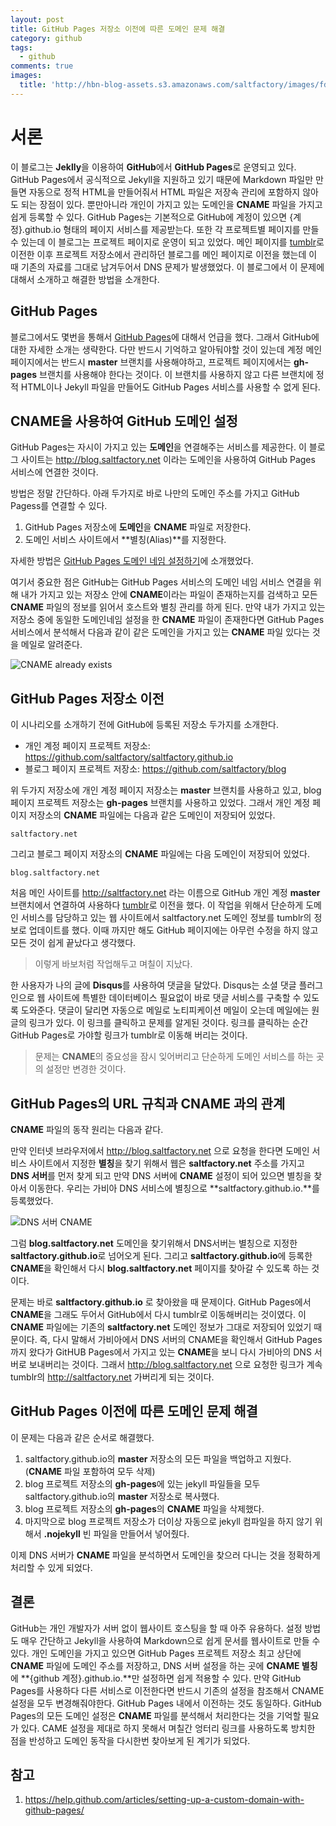```yaml
---
layout: post
title: GitHub Pages 저장소 이전에 따른 도메인 문제 해결
category: github
tags:
  - github
comments: true
images:
  title: 'http://hbn-blog-assets.s3.amazonaws.com/saltfactory/images/fd8a7fc0-a469-48b0-b752-85f9217dde1d'
---
```


# 서론

이 블로그는 **Jeklly**을 이용하여 **GitHub**에서 **GitHub Pages**로 운영되고 있다. GitHub Pages에서 공식적으로 Jekyll을 지원하고 있기 때문에 Markdown 파일만 만들면 자동으로 정적 HTML을 만들어줘서 HTML 파일은 저장속 관리에 포함하지 않아도 되는 장점이 있다. 뿐만아니라 개인이 가지고 있는 도메인을 **CNAME** 파일을 가지고 쉽게 등록할 수 있다. GitHub Pages는 기본적으로 GitHub에 계정이 있으면 {계정}.github.io 형태의 페이지 서비스를 제공받는다. 또한 각 프로젝트별 페이지를 만들 수 있는데 이 블로그는 프로젝트 페이지로 운영이 되고 있었다. 메인 페이지를 [tumblr](http://saltfactory.net)로 이전한 이후 프로젝트 저장소에서 관리하던 블로그를 메인 페이지로 이전을 했는데 이 때 기존의 자료를 그대로 남겨두어서 DNS 문제가 발생했었다. 이 블로그에서 이 문제에 대해서 소개하고 해결한 방법을 소개한다.

<!--more-->

## GitHub Pages

블로그에서도 몇번을 통해서 [GitHub Pages](https://pages.github.com/)에 대해서 언급을 했다. 그래서 GitHub에 대한 자세한 소개는 생략한다. 다만 반드시 기억하고 알아둬야할 것이 있는데 계정 메인 페이지에서는 반드시 **master** 브랜치를 사용해야하고, 프로젝트 페이지에서는 **gh-pages** 브랜치를 사용해야 한다는 것이다. 이 브랜치를 사용하지 않고 다른 브랜치에 정적 HTML이나 Jekyll 파일을 만들어도 GitHub Pages 서비스를 사용할 수 없게 된다.

## CNAME을 사용하여 GitHub 도메인 설정

GitHub Pages는 자시이 가지고 있는 **도메인**을 연결해주는 서비스를 제공한다. 이 블로그 사이트는 http://blog.saltfactory.net 이라는 도메인을 사용하여 GitHub Pages 서비스에 연결한 것이다.

방법은 정말 간단하다. 아래 두가지로 바로 나만의 도메인 주소를 가지고 GitHub Pagess를 연결할 수 있다.

1. GitHub Pages 저장소에 **도메인**을 **CNAME** 파일로 저장한다.
2. 도메인 서비스 사이트에서 **별칭(Alias)**를 지정한다.

자세한 방법은 [GitHub Pages 도메인 네임 설정하기](http://blog.saltfactory.net/github/setting-domain-name-in-github-pages-via-cname.html)에 소개했었다.

여기서 중요한 점은 GitHub는 GitHub Pages 서비스의 도메인 네임 서비스 연결을 위해 내가 가지고 있는 저장소 안에 **CNAME**이라는 파일이 존재하는지를 검색하고 모든 **CNAME** 파일의 정보를 읽어서 호스트와 별칭 관리를 하게 된다. 만약 내가 가지고 있는 저장소 중에 동일한 도메인네임 설정을 한 **CNAME** 파일이 존재한다면 GitHub Pages 서비스에서 분석해서 다음과 같이 같은 도메인을 가지고 있는 **CNAME** 파일 있다는 것을 메일로 알려준다.

![CNAME already exists](http://hbn-blog-assets.s3.amazonaws.com/saltfactory/images/1b89456d-84e5-47c3-926f-e494c1f92420)


## GitHub Pages 저장소 이전

이 시나리오를 소개하기 전에 GitHub에 등록된 저장소 두가지를 소개한다.

* 개인 계정 페이지 프로젝트 저장소: https://github.com/saltfactory/saltfactory.github.io
* 블로그 페이지 프로젝트 저장소: https://github.com/saltfactory/blog

위 두가지 저장소에 개인 계정 페이지 저장소는 **master** 브랜치를 사용하고 있고, blog 페이지 프로젝트 저장소는 **gh-pages** 브랜치를 사용하고 있었다. 그래서 개인 계정 페이지 저장소의 **CNAME** 파일에는 다음과 같은 도메인이 저장되어 있었다.

```text
saltfactory.net
```

그리고 블로그 페이지 저장소의 **CNAME** 파일에는 다음 도메인이 저장되어 있었다.

```text
blog.saltfactory.net
```

처음 메인 사이트를 http://saltfactory.net 라는 이름으로 GitHub 개인 계정 **master** 브랜치에서 연결하여 사용하다 [tumblr](https://www.tumblr.com)로 이전을 했다. 이 작업을 위해서 단순하게 도메인 서비스를 담당하고 있는 웹 사이트에서 saltfactory.net 도메인 정보를 tumblr의 정보로 업데이트를 했다. 이때 까지만 해도 GitHub 페이지에는 아무런 수정을 하지 않고 모든 것이 쉽게 끝났다고 생각했다.

> 이렇게 바보처럼 작업해두고 며칠이 지났다.

한 사용자가 나의 글에 **Disqus**를 사용하여 댓글을 달았다. Disqus는 소셜 댓글 플러그인으로 웹 사이트에 특별한 데이터베이스 필요없이 바로 댓글 서비스를 구축할 수 있도록 도와준다. 댓글이 달리면 자동으로 메일로 노티피케이션 메일이 오는데 메일에는 원글의 링크가 있다. 이 링크를 클릭하고 문제를 알게된 것이다. 링크를 클릭하는 순간 GitHub Pages로 가야할 링크가 tumblr로 이동해 버리는 것이다.

> 문제는 **CNAME**의 중요성을 잠시 잊어버리고 단순하게 도메인 서비스를 하는 곳의 설정만 변경한 것이다.

## GitHub Pages의 URL 규칙과 CNAME 과의 관계

**CNAME** 파일의 동작 원리는 다음과 같다.

만약 인터넷 브라우저에서 http://blog.saltfactory.net 으로 요청을 한다면 도메인 서비스 사이트에서 지정한 **별칭**을 찾기 위해서 웹은 **saltfactory.net** 주소를 가지고 **DNS 서버**를 먼저 찾게 되고 만약 DNS 서버에 **CNAME** 설정이 되어 있으면 별칭을 찾아서 이동한다. 우리는 가비아 DNS 서비스에 별칭으로 **saltfactory.github.io.**를 등록했었다.

![DNS 서버 CNAME](http://hbn-blog-assets.s3.amazonaws.com/saltfactory/images/62f656a2-b756-4f18-bdee-55dc7bdd83ff)

그럼 **blog.saltfactory.net** 도메인을 찾기위해서 DNS서버는 별칭으로 지정한 **saltfactory.github.io**로 넘어오게 된다. 그리고 **saltfactory.github.io**에 등록한 **CNAME**을 확인해서 다시 **blog.saltfactory.net** 페이지를 찾아갈 수 있도록 하는 것이다.

문제는 바로 **saltfactory.github.io** 로 찾아왔을 때 문제이다. GitHub Pages에서 **CNAME**을 그래도 두어서 GitHub에서 다시 tumblr로 이동해버리는 것이였다. 이 **CNAME** 파일에는 기존의 **saltfactory.net** 도메인 정보가 그대로 저장되어 있었기 때문이다. 즉, 다시 말해서 가비아에서 DNS 서버의 CNAME을 확인해서 GitHub Pages까지 왔다가 GitHUB Pages에서 가지고 있는 **CNAME**을 보니 다시 가비아의 DNS 서버로 보내버리는 것이다. 그래서 http://blog.saltfactory.net 으로 요청한 링크가 계속 tumblr의 http://saltfactory.net 가버리게 되는 것이다.

## GitHub Pages 이전에 따른 도메인 문제 해결

이 문제는 다음과 같은 순서로 해결했다.

1. saltfactory.github.io의 **master** 저장소의 모든 파일을 백업하고 지웠다.(**CNAME** 파일 포함하여 모두 삭제)
2. blog 프로젝트 저장소의 **gh-pages**에 있는 jekyll 파일들을 모두 saltfactory.github.io의 **master** 저장소로 복사했다.
3. blog 프로젝트 저장소의 **gh-pages**의 **CNAME** 파일을 삭제했다.
4. 마지막으로 blog 프로젝트 저장소가 더이상 자동으로 jekyll 컴파일을 하지 않기 위해서 **.nojekyll** 빈 파일을 만들어서 넣어줬다.

이제 DNS 서버가 **CNAME** 파일을 분석하면서 도메인을 찾으러 다니는 것을 정확하게 처리할 수 있게 되었다.

## 결론

GitHub는 개인 개발자가 서버 없이 웹사이트 호스팅을 할 때 아주 유용하다. 설정 방법도 매우 간단하고 Jekyll을 사용하여 Markdown으로 쉽게 문서를 웹사이트로 만들 수 있다. 개인 도메인을 가지고 있으면 GitHub Pages 프로젝트 저장소 최고 상단에 **CNAME** 파일에 도메인 주소를 저장하고, DNS 서버 설정을 하는 곳에 **CNAME 별칭**에 **{github 계정}.github.io.**만 설정하면 쉽게 적용할 수 있다. 만약 GitHub Pages를 사용하다 다른 서비스로 이전한다면 반드시 기존의 설정을 참조해서 CNAME 설정을 모두 변경해줘야한다. GitHub Pages 내에서 이전하는 것도 동일하다. GitHub Pages의 모든 도메인 설정은 **CNAME** 파일를 분석해서 처리한다는 것을 기억할 필요가 있다. CAME 설정을 제대로 하지 못해서 며칠간 엉터리 링크를 사용하도록 방치한 점을 반성하고 도메인 동작을 다시한번 찾아보게 된 계기가 되었다.

## 참고

1. https://help.github.com/articles/setting-up-a-custom-domain-with-github-pages/


